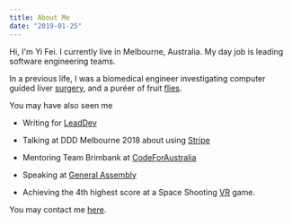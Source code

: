 ```yaml
---
title: About Me
date: "2019-01-25"
---
```


Hi, I'm Yi Fei. I currently live in Melbourne, Australia. My day job is leading software engineering teams.

In a previous life, I was a biomedical engineer investigating computer guided
liver [surgery](https://doi.org/10.1117/12.2044250), and a puréer of fruit [flies](http://dx.doi.org/10.1016/j.ympev.2010.11.022).

You may have also seen me

- Writing for [LeadDev](https://leaddev.com/community/yi-fei-wu)

- Talking at DDD Melbourne 2018 about using [Stripe](https://twitter.com/DDDMelb/status/1038952464970444801)

- Mentoring Team Brimbank at [CodeForAustralia](https://blog.codeforaustralia.org/tagged/brimbank)

- Speaking at [General Assembly](https://generalassemb.ly/instructors/yifei-wu/15568)

- Achieving the 4th highest score at a Space Shooting [VR](https://zerolatencyvr.com/melbourne/game-results/101637?ss=true&pid=cgsFKnJcsxnvUILz4Dd9jg) game.

You may contact me [here](https://www.linkedin.com/in/wuy10).
